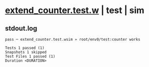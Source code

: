 # [extend_counter.test.w](../../../../../examples/tests/valid/extend_counter.test.w) | test | sim

## stdout.log
```log
pass ─ extend_counter.test.wsim » root/env0/test:counter works

Tests 1 passed (1)
Snapshots 1 skipped
Test Files 1 passed (1)
Duration <DURATION>
```

